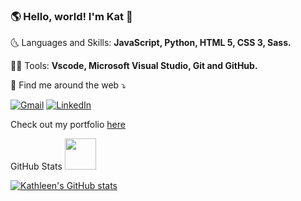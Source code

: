 ### 🌎 Hello, world! I'm Kat 👋
🌜 Languages and Skills: **JavaScript, Python, HTML 5, CSS 3, Sass.**


👩‍💻 Tools: **Vscode, Microsoft Visual Studio, Git and GitHub.**


💌 Find me around the web ⤵️


[![Gmail](https://img.shields.io/badge/-gmail-%23D14836?style=for-the-badge&logo=Gmail&logoColor=white)](mailto:kathleenyeh1@gmail.com)
[![LinkedIn](https://img.shields.io/badge/LinkedIn-0077B5?style=for-the-badge&logo=linkedin&logoColor=white)](https://www.linkedin.com/in/katyeh)


Check out my portfolio [here](https://www.hellokat.io)


GitHub Stats <img src="https://user-images.githubusercontent.com/5679180/79618120-0daffb80-80be-11ea-819e-d2b0fa904d07.gif" width="50" height="50"/>


[![Kathleen's GitHub stats](https://github-readme-stats.vercel.app/api?username=katyeh&show_icons=true&theme=radical)](https://github.com/katyeh/github-readme-stats)
<!--
**katyeh/katyeh** is a ✨ _special_ ✨ repository because its `README.md` (this file) appears on your GitHub profile.

Here are some ideas to get you started:

- 🔭 I’m currently working on ...
- 🌱 I’m currently learning ...
- 👯 I’m looking to collaborate on ...
- 🤔 I’m looking for help with ...
- 💬 Ask me about ...
- 📫 How to reach me: ...
- 😄 Pronouns: ...
- ⚡ Fun fact: ...
-->
